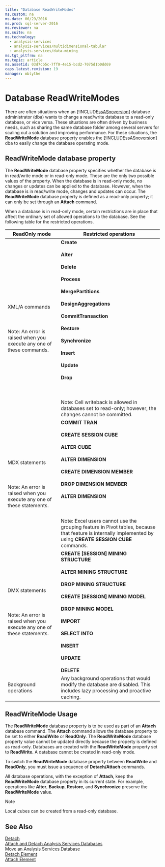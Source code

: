 ```yaml
---
title: "Database ReadWriteModes"
ms.custom: na
ms.date: 06/29/2016
ms.prod: sql-server-2016
ms.reviewer: na
ms.suite: na
ms.technology: 
  - analysis-services
  - analysis-services/multidimensional-tabular
  - analysis-services/data-mining
ms.tgt_pltfrm: na
ms.topic: article
ms.assetid: 03d7cb5c-7ff0-4e15-bcd2-7075d1b0dd69
caps.latest.revision: 19
manager: mblythe
---
```

# Database ReadWriteModes
  There are often situations when an [!INCLUDE[ssASnoversion](../../Topics/TopicNameContainA/tokens/ssASnoversion_md.md)] database administrator (dba) wants to change a read/write database to a read-only database, or vice versa. These situations are often driven by business needs, such as sharing the same database folder among several servers for scaling out a solution and improving performance. For these situations, the **ReadWriteMode** database property enables the [!INCLUDE[ssASnoversion](../../Topics/TopicNameContainA/tokens/ssASnoversion_md.md)] dba to easily change the database operating mode.  
  
## ReadWriteMode database property  
 The **ReadWriteMode** database property specifies whether the database is in read/write mode or in read-only mode. These are the only two possible values of the property. When the database is in read-only mode, no changes or updates can be applied to the database. However, when the database is in read/write mode, changes and updates can occur. The **ReadWriteMode** database property is defined as a read-only property; it can only be set through an **Attach** command.  
  
 When a database is in read-only mode, certain restrictions are in place that affect the ordinary set of allowed operations to the database. See the following table for the restricted operations.  
  
|ReadOnly mode|Restricted operations|  
|-------------------|---------------------------|  
|XML/A commands<br /><br /> <br /><br /> Note: An error is raised when you execute any one of these commands.|**Create**<br /><br /> **Alter**<br /><br /> **Delete**<br /><br /> **Process**<br /><br /> **MergePartitions**<br /><br /> **DesignAggregations**<br /><br /> **CommitTransaction**<br /><br /> **Restore**<br /><br /> **Synchronize**<br /><br /> **Insert**<br /><br /> **Update**<br /><br /> **Drop**<br /><br /> <br /><br /> Note: Cell writeback is allowed in databases set to read-only; however, the changes cannot be committed.|  
|MDX statements<br /><br /> <br /><br /> Note: An error is raised when you execute any one of these statements.|**COMMIT TRAN**<br /><br /> **CREATE SESSION CUBE**<br /><br /> **ALTER CUBE**<br /><br /> **ALTER DIMENSION**<br /><br /> **CREATE DIMENSION MEMBER**<br /><br /> **DROP DIMENSION MEMBER**<br /><br /> **ALTER DIMENSION**<br /><br /> <br /><br /> Note: Excel users cannot use the grouping feature in Pivot tables, because that feature is internally implemented by using **CREATE SESSION CUBE** commands.|  
|DMX statements<br /><br /> <br /><br /> Note: An error is raised when you execute any one of these statements.|**CREATE [SESSION] MINING STRUCTURE**<br /><br /> **ALTER MINING STRUCTURE**<br /><br /> **DROP MINING STRUCTURE**<br /><br /> **CREATE [SESSION] MINING MODEL**<br /><br /> **DROP MINING MODEL**<br /><br /> **IMPORT**<br /><br /> **SELECT INTO**<br /><br /> **INSERT**<br /><br /> **UPDATE**<br /><br /> **DELETE**|  
|Background operations|Any background operations that would modify the database are disabled. This includes lazy processing and proactive caching.|  
  
## ReadWriteMode Usage  
 The **ReadWriteMode** database property is to be used as part of an **Attach** database command. The **Attach** command allows the database property to be set to either **ReadWrite** or **ReadOnly**. The **ReadWriteMode** database property value cannot be updated directly because the property is defined as read-only. Databases are created with the **ReadWriteMode** property set to **ReadWrite**. A database cannot be created in read-only mode.  
  
 To switch the **ReadWriteMode** database property between **ReadWrite** and **ReadOnly**, you must issue a sequence of **Detach/Attach** commands.  
  
 All database operations, with the exception of **Attach**, keep the **ReadWriteMode** database property in its current state. For example, operations like **Alter**, **Backup**, **Restore**, and **Synchronize** preserve the **ReadWriteMode** value.  
  
> [!NOTE]  
>  Local cubes can be created from a read-only database.  
  
## See Also  
 [Detach](assetId:///M:Microsoft.AnalysisServices.Database.Detach)   
 [Attach and Detach Analysis Services Databases](../../Topics/TopicNameNotContainA/Attach-and-Detach-Analysis-Services-Databases.md)   
 [Move an Analysis Services Database](../../Topics/TopicNameNotContainA/Move-an-Analysis-Services-Database.md)   
 [Detach Element](../Topic/Detach%20Element.md)   
 [Attach Element](../Topic/Attach%20Element.md)  
  
  